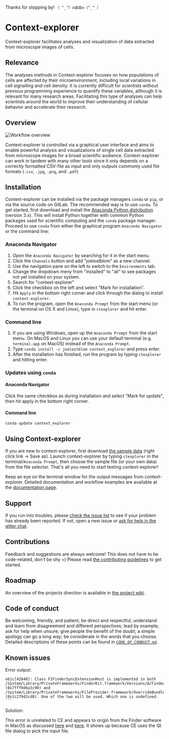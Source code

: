 Thanks for stopping by! `（ ^_^）o自自o（^_^ ）`

# Context-explorer

Context-explorer facilitates analyses and visualization of data extracted from
microscope images of cells.

## Relevance

The analyses methods in Context-explorer focuses on how populations of cells
are affected by their microenvironment, including local variations in cell
signalling and cell density. It is currently difficult for scientists without
previous programming experience to quantify these variables, although it is
relevant for many research areas. Facilitating this type of analyses can help
scientists around the world to improve their understanding of cellular behavior
and accelerate their research.

## Overview

![Workflow overview](doc/img/fig1-overview.png)

Context-explorer is controlled via a graphical user interface and aims to
enable powerful analysis and visualizations of single cell data extracted from
microscope images for a broad scientific audience. Context-explorer can work in
tandem with many other tools since it only depends on a correctly formatted
CSV-file as input and only outputs commonly used file formats (`.csv`, `.jpg`,
`.png`, and `.pdf`)


## Installation

Context-explorer can be installed via the package managers `conda` or `pip`, or
via the source code on GitLab. The recommended way is to use `conda`. To get
started, first download and install the [Anaconda Python
distribution](https://www.anaconda.com/download/) (version 3.x). This will
install Python together with common Python packages used for scientific
computing and the `conda` package manager. Proceed to use `conda` from either
the graphical program `Anaconda Navigator` or the command line:

### Anaconda Navigator

1. Open the `Anaconda Navigator` by searching for it in the start menu.
2. Click the `Channels` button and add "joelostblom" as a new channel.
3. Use the navigation pane on the left to switch to the `Environments` tab.
4. Change the dropdown meny from "installed" to "all" to see packages not yet
   installed on your system.
5. Search for "context-explorer"
6. Click the checkbox on the left and select "Mark for installation".
7. Hit `Apply` in the bottom right corner and click through the dialog to
   install `context-explorer`.
8. To run the program, open the `Anaconda Prompt` from the start menu (or the
   terminal on OS X and Linux), type in `ctexplorer` and hit enter.


### Command line

1. If you are using Windows, open up the `Anaconda Prompt` from the start menu.
   On MacOS and Linux you can use your default terminal (e.g. `terminal.app` on
   MacOS) instead of the `Anaconda Prompt`.
2. Type `conda install -c joelostblom context_explorer` and press enter.
3. After the installation has finished, run the program by typing `ctexplorer`
   and hitting enter.

### Updates using `conda`

#### Anaconda Navigator

Click the same checkbox as during installation and select "Mark for update",
then hit apply in the bottom right corner.

#### Command line

`conda update context_explorer`

## Using Context-explorer

If you are new to context-explorer, first download [the sample
data](https://gitlab.com/stemcellbioengineering/context-explorer/raw/master/sample-data/ce-sample.csv)
(right click link -> Save as). Launch context-explorer by typing `ctexplorer`
in the terminal/`Anaconda Prompt`, then choose the sample file (or your own
data) from the file selector. That's all you need to start testing
context-explorer!

Keep an eye on the terminal window for the output messages from
context-explorer. Detailed documentation and workflow examples are available at
the [documentation page](http://contextexplorer.readthedocs.io/en/latest/).

## Support

If you run into troubles, please [check the issue
list](https://gitlab.com/stemcellbioengineering/context-explorer/issues) to see
if your problem has already been reported. If not, open a new issue or [ask for
help in the gitter chat](https://gitter.im/context_explorer/Lobby).

## Contributions

Feedback and suggestions are always welcome! This does not have to be
code-related, don't be shy =) Please read [the contributing
guidelines](https://gitlab.com/joelostblom/context-explorer/blob/master/CONTRIBUTING.md)
to get started.

## Roadmap

An overview of the projects direction is available in [the project
wiki](https://gitlab.com/stemcellbioengineering/context-explorer/wikis/Roadmap).

## Code of conduct

Be welcoming, friendly, and patient; be direct and respectful; understand and
learn from disagreement and different perspectives; lead by example; ask for
help when unsure; give people the benefit of the doubt; a simple apology can go
a long way; be considerate in the words that you choose. Detailed descriptions
of these points can be found in
[`CODE_OF_CONDUCT.md`](https://gitlab.com/stemcellbioengineering/context-explorer/blob/master/CODE_OF_CONDUCT.md).

## Known issues

Error output:

```
objc[42840]: Class FIFinderSyncExtensionHost is implemented in both
/System/Library/PrivateFrameworks/FinderKit.framework/Versions/A/FinderKit
(0x7fff9d6a3c90) and
/System/Library/PrivateFrameworks/FileProvider.framework/OverrideBundles/FinderSyncCollaborationFileProviderOverride.bundle/Contents/MacOS/FinderSyncCollaborationFileProviderOverride
(0x1c279d2cd8). One of the two will be used. Which one is undefined. ```
```

Solution:

This error is unrelated to CE and appears to origin from the Finder software in
MacOS as discussed
[here](https://stackoverflow.com/questions/46999695/class-fifindersyncextensionhost-is-implemented-in-both-warning-in-xcode-si)
and [here](https://github.com/lionheart/openradar-mirror/issues/17659). It shows
up because CE uses the Qt file dialog to pick the input file.
